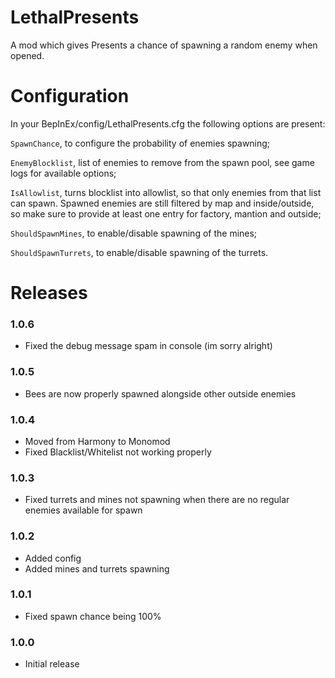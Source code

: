 # LethalPresents
A mod which gives Presents a chance of spawning a random enemy when opened.

# Configuration
In your BepInEx/config/LethalPresents.cfg the following options are present:

`SpawnChance`, to configure the probability of enemies spawning;

`EnemyBlocklist`, list of enemies to remove from the spawn pool, see game logs for available options;

`IsAllowlist`, turns blocklist into allowlist, so that only enemies from that list can spawn. Spawned enemies are still filtered by map and inside/outside, so make sure to provide at least one entry for factory, mantion and outside;

`ShouldSpawnMines`, to enable/disable spawning of the mines;

`ShouldSpawnTurrets`, to enable/disable spawning of the turrets.

# Releases

### 1.0.6
* Fixed the debug message spam in console (im sorry alright)

### 1.0.5
* Bees are now properly spawned alongside other outside enemies

### 1.0.4
* Moved from Harmony to Monomod
* Fixed Blacklist/Whitelist not working properly

### 1.0.3
* Fixed turrets and mines not spawning when there are no regular enemies available for spawn
 
### 1.0.2
* Added config
* Added mines and turrets spawning
 
### 1.0.1
* Fixed spawn chance being 100%
 
### 1.0.0
* Initial release